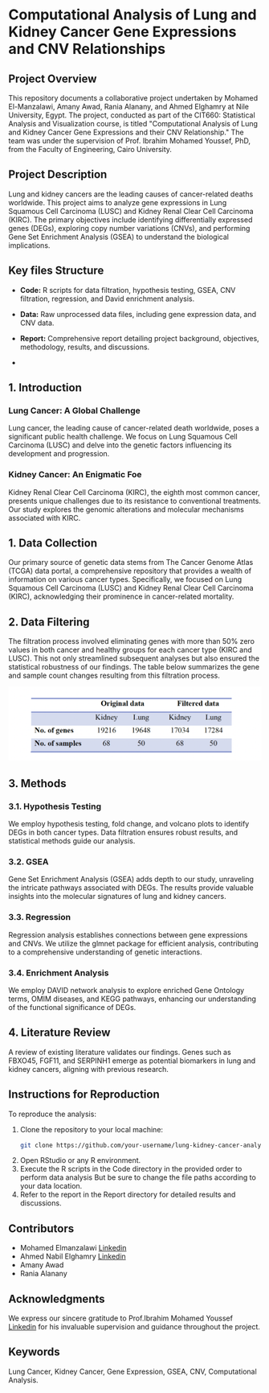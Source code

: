 # Computational Analysis of Lung and Kidney Cancer Gene Expressions and CNV Relationships

## Project Overview

This repository documents a collaborative project undertaken by Mohamed El-Manzalawi, Amany Awad, Rania Alanany, and Ahmed Elghamry at Nile University, Egypt. The project, conducted as part of the CIT660: Statistical Analysis and Visualization course, is titled "Computational Analysis of Lung and Kidney Cancer Gene Expressions and their CNV Relationship." The team was under the supervision of Prof. Ibrahim Mohamed Youssef, PhD, from the Faculty of Engineering, Cairo University.

## Project Description

Lung and kidney cancers are the leading causes of cancer-related deaths worldwide. This project aims to analyze gene expressions in Lung Squamous Cell Carcinoma (LUSC) and Kidney Renal Clear Cell Carcinoma (KIRC). The primary objectives include identifying differentially expressed genes (DEGs), exploring copy number variations (CNVs), and performing Gene Set Enrichment Analysis (GSEA) to understand the biological implications.

## Key files Structure

- **Code:** R scripts for data filtration, hypothesis testing, GSEA, CNV filtration, regression, and David enrichment analysis.
  
- **Data:** Raw unprocessed data files, including gene expression data, and CNV data.

- **Report:** Comprehensive report detailing project background, objectives, methodology, results, and discussions.
- 
## 1. Introduction

### Lung Cancer: A Global Challenge
Lung cancer, the leading cause of cancer-related death worldwide, poses a significant public health challenge. We focus on Lung Squamous Cell Carcinoma (LUSC) and delve into the genetic factors influencing its development and progression.

### Kidney Cancer: An Enigmatic Foe
Kidney Renal Clear Cell Carcinoma (KIRC), the eighth most common cancer, presents unique challenges due to its resistance to conventional treatments. Our study explores the genomic alterations and molecular mechanisms associated with KIRC.

## 1. Data Collection
Our primary source of genetic data stems from The Cancer Genome Atlas (TCGA) data portal, a comprehensive repository that provides a wealth of information on various cancer types. Specifically, we focused on Lung Squamous Cell Carcinoma (LUSC) and Kidney Renal Clear Cell Carcinoma (KIRC), acknowledging their prominence in cancer-related mortality.

## 2. Data Filtering
The filtration process involved eliminating genes with more than 50% zero values in both cancer and healthy groups for each cancer type (KIRC and LUSC). This not only streamlined subsequent analyses but also ensured the statistical robustness of our findings. The table below summarizes the gene and sample count changes resulting from this filtration process.

![](/Pictures/genes&samples_num.png)

## 3. Methods

### 3.1. Hypothesis Testing
We employ hypothesis testing, fold change, and volcano plots to identify DEGs in both cancer types. Data filtration ensures robust results, and statistical methods guide our analysis.

### 3.2. GSEA
Gene Set Enrichment Analysis (GSEA) adds depth to our study, unraveling the intricate pathways associated with DEGs. The results provide valuable insights into the molecular signatures of lung and kidney cancers.

### 3.3. Regression
Regression analysis establishes connections between gene expressions and CNVs. We utilize the glmnet package for efficient analysis, contributing to a comprehensive understanding of genetic interactions.

### 3.4. Enrichment Analysis
We employ DAVID network analysis to explore enriched Gene Ontology terms, OMIM diseases, and KEGG pathways, enhancing our understanding of the functional significance of DEGs.

## 4. Literature Review

A review of existing literature validates our findings. Genes such as FBXO45, FGF11, and SERPINH1 emerge as potential biomarkers in lung and kidney cancers, aligning with previous research.

## Instructions for Reproduction

To reproduce the analysis:
1. Clone the repository to your local machine:
   ```bash
   git clone https://github.com/your-username/lung-kidney-cancer-analysis.git
2. Open RStudio or any R environment.
3. Execute the R scripts in the Code directory in the provided order to perform data analysis But be sure to change the file paths according to your data location.
4. Refer to the report in the Report directory for detailed results and discussions.

## Contributors

- Mohamed Elmanzalawi [Linkedin](https://www.linkedin.com/in/mohamed-elmanzalawi/)
- Ahmed Nabil Elghamry [Linkedin](https://www.linkedin.com/in/ahmed-elghamry-7b22829a/)
- Amany Awad
- Rania Alanany

## Acknowledgments
We express our sincere gratitude to Prof.Ibrahim Mohamed Youssef [Linkedin](https://https://www.linkedin.com/in/ibrahim-youssef-65262a145/) for his invaluable supervision and guidance throughout the project.

## Keywords
Lung Cancer, Kidney Cancer, Gene Expression, GSEA, CNV, Computational Analysis.


